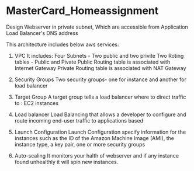 # MasterCard_Homeassignment

Design Webserver in private subnet, Which are accessible from Application Load Balancer's DNS address

This architecture includes below aws services:
1.	VPC
    It includes:
    Four Subnets - Two public and two privite
    Two Roting tables - Public and Pivate
    Public Routing table is associated with Internet Gateway 
    Private Routing table is associated with NAT Gateway
    
2.	Security Groups
    Two security groups- one for instance and another for load balancer

3.	Target Group
    A target group tells a load balancer where to direct traffic to : EC2 instances
    
    
4.	Load balancer
  	Load Balancing that allows a developer to configure and route incoming end-user traffic to applications based
    
5.	Launch Configuration
    Launch Configuration specify information for the instances such as the ID of the Amazon Machine Image (AMI), the instance type, a key pair, one or more security groups
    
6.	Auto-scaling
    It monitors your halth of webserver and if any instance found unhealthly it will spin new instances.
    
     
